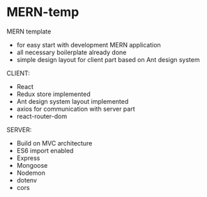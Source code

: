 # MERN-temp

MERN template

- for easy start with development MERN application
- all necessary boilerplate already done
- simple design layout for client part based on Ant design system

CLIENT:

- React
- Redux store implemented
- Ant design system layout implemented
- axios for communication with server part
- react-router-dom

SERVER:

- Build on MVC architecture
- ES6 import enabled
- Express
- Mongoose
- Nodemon
- dotenv
- cors
